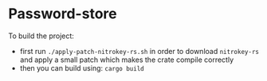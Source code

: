 # Password-store

To build the project:
 * first run `./apply-patch-nitrokey-rs.sh` in order to download `nitrokey-rs`
and apply a small patch which makes the crate compile correctly
 * then you can build using: `cargo build`
